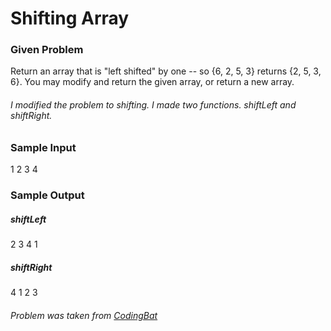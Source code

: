# Shifting Array

### Given Problem

Return an array that is "left shifted" by one -- so {6, 2, 5, 3} returns {2, 5, 3, 6}. You may modify and return the given array, or return a new array.
###### I modified the problem to shifting. I made two functions. shiftLeft and shiftRight.

### Sample Input
1 2 3 4

### Sample Output
##### shiftLeft
2 3 4 1
##### shiftRight
4 1 2 3


###### Problem was taken from [CodingBat](http://codingbat.com/prob/p105031)

